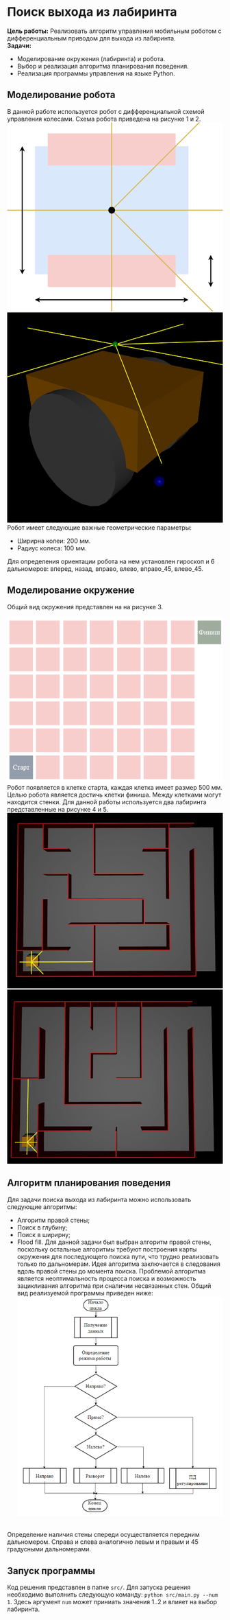 # Поиск выхода из лабиринта

**Цель работы:** Реализовать алгоритм управления мобильным роботом с дифференциальным приводом для выхода из лабиринта. <br />
**Задачи:**
 
  - Моделирование окружения (лабиринта) и робота.
  - Выбор и реализация алгоритма планирования поведения.
  - Реализация программы управления на языке Python.<br />

## Моделирование робота

В данной работе используется робот с дифференциальной схемой управления колесами. Схема робота приведена на рисунке 1 и 2.
![Рисунок 1](./imgs/robot_scheme.png)<br />
![Рисунок 2](./imgs/robot.png)<br />
Робот имеет следующие важные геометрические параметры: 

  - Ширирна колеи: 200 мм.
  - Радиус колеса: 100 мм.

Для определения ориентации робота на нем установлен гироскоп и 6 дальномеров: вперед, назад, вправо, влево, вправо_45, влево_45.

## Моделирование окружение

Общий вид окружения представлен на на рисунке 3. <br />

![Рисунок 3](./imgs/lab_scheme.png)<br />
Робот появляется в клетке старта, каждая клетка имеет размер 500 мм. Целью робота является достичь клетки финиша. Между клетками могут находится стенки.
Для данной работы используется два лабиринта представленные на рисунке 4 и 5.
![Рисунок 4](./imgs/sim1.png)<br />
![Рисунок 5](./imgs/sim2.png)<br />

## Алгоритм планирования поведения

Для задачи поиска выхода из лабиринта можно использовать следующие алгоритмы:

  - Алгоритм правой стены;
  - Поиск в глубину;
  - Поиск в ширирну;
  - Flood fill.
Для данной задачи был выбран алгоритм правой стены, поскольку остальные алгоритмы требуют построения карты окружения для последующего поиска пути, что трудно реализовать только по дальномерам. Идея алгоритма заключается в следования вдоль правой стены до момента поиска. Проблемой алгоритма является неоптимальность процесса поиска и возможность зацикливания алгоритма при сналичии несвязанных стен. Общий вид реализуемой программы приведен ниже:
![Схема](./imgs/scheme.png)

<br /> Определение наличия стены спереди осуществляется передним дальномером. Справа и слева аналогично левым и правым и 45 градусными дальномерами.

## Запуск программы

Код решения прeдставлен в папке ```src/```. Для запуска решения необходимо выполнить следующую команду: ```python src/main.py --num 1```. Здесь аргумент ```num``` может приниать значения 1..2 и влияет на выбор лабиринта.
